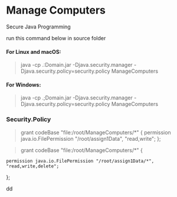 # Manage Computers

Secure Java Programming

run this command below in source folder

#### For Linux and macOS:

> java -cp .:Domain.jar -Djava.security.manager -Djava.security.policy=security.policy ManageComputers

#### For Windows:

> java -cp .;Domain.jar -Djava.security.manager -Djava.security.policy=security.policy ManageComputers

### Security.Policy

> grant codeBase "file:/root/ManageComputers/\*" {
> permission java.io.FilePermission "/root/assign1Data", "read,write";
> };

> grant codeBase "file:/root/ManageComputers/\*" {

    permission java.io.FilePermission "/root/assign1Data/*", "read,write,delete";

};

dd
